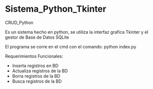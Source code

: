 # Sistema_Python_Tkinter
CRUD_Python

Es un sistema hecho en python, se utiliza la interfaz grafica Tkinter y el gestor de Base de Datos SQLite

El programa se corre en el cmd con el comando: python index.py

Requerimientos Funcionales:
- Inserta registros en BD
- Actualiza registros de la BD
- Borra registros de la BD
- Busca registros de la BD

